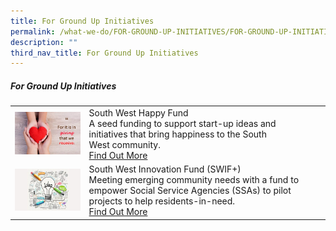 ```yaml
---
title: For Ground Up Initiatives
permalink: /what-we-do/FOR-GROUND-UP-INITIATIVES/FOR-GROUND-UP-INITIATIVES
description: ""
third_nav_title: For Ground Up Initiatives
---
```


##### For Ground Up Initiatives



| ||  |
| -------- | -------- | -------- |
| ![](/images/SWHappyFund.png)    |   South West Happy Fund<br> A seed funding to support start-up ideas and initiatives that bring happiness to the South West community. <br> [Find Out More](/what-we-do/FOR-GROUND-UP-INITIATIVES/South-West-Happy-Fund)|      |
| ![](/images/SWIFT.png)     |   South West Innovation Fund (SWIF+)<br> Meeting emerging community needs with a fund to empower Social Service Agencies (SSAs) to pilot projects to help residents-in-need. <br> [Find Out More](/what-we-do/FOR-GROUND-UP-INITIATIVES/South-West-Innovation-Fund) |      |
